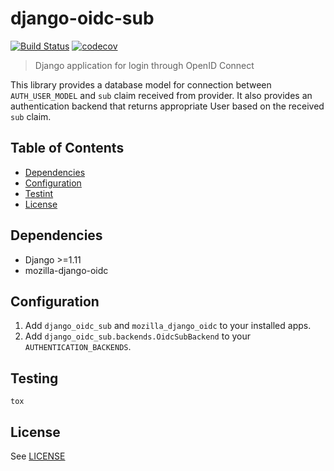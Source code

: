 # django-oidc-sub

[![Build Status](https://travis-ci.org/tpazderka/django-oidc-sub.svg?branch=master)](https://travis-ci.org/tpazderka/django-oidc-sub)
[![codecov](https://codecov.io/gh/tpazderka/django-oidc-sub/branch/master/graph/badge.svg)](https://codecov.io/gh/tpazderka/django-oidc-sub)

> Django application for login through OpenID Connect

This library provides a database model for connection between ``AUTH_USER_MODEL`` and ``sub`` claim received from provider.
It also provides an authentication backend that returns appropriate User based on the received ``sub`` claim.

## Table of Contents
- [Dependencies](#dependencies)
- [Configuration](#configuration)
- [Testint](#testing)
- [License](#license)

## Dependencies

- Django >=1.11
- mozilla-django-oidc

## Configuration

1. Add ``django_oidc_sub`` and ``mozilla_django_oidc`` to your installed apps.
2. Add ``django_oidc_sub.backends.OidcSubBackend`` to your ``AUTHENTICATION_BACKENDS``.

## Testing

```
tox
```

## License

See [LICENSE](LICENSE)
